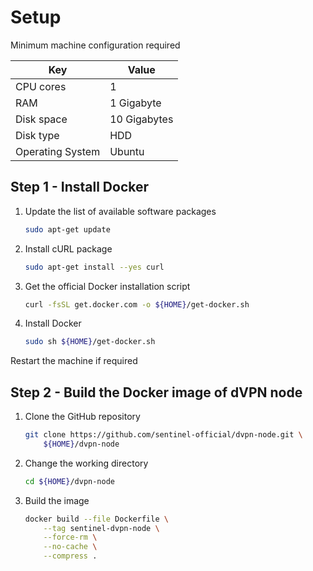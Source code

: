 # Setup

Minimum machine configuration required

| Key              | Value        |
|------------------|--------------|
| CPU cores        | 1            |
| RAM              | 1 Gigabyte   |
| Disk space       | 10 Gigabytes |
| Disk type        | HDD          |
| Operating System | Ubuntu       |

## Step 1 - Install Docker

1. Update the list of available software packages

    ``` sh
    sudo apt-get update
    ```

2. Install cURL package

    ``` sh
    sudo apt-get install --yes curl
    ```

3. Get the official Docker installation script

    ``` sh
    curl -fsSL get.docker.com -o ${HOME}/get-docker.sh
    ```

4. Install Docker

    ``` sh
    sudo sh ${HOME}/get-docker.sh
    ```

Restart the machine if required

## Step 2 - Build the Docker image of dVPN node

1. Clone the GitHub repository

    ``` sh
    git clone https://github.com/sentinel-official/dvpn-node.git \
        ${HOME}/dvpn-node
    ```

2. Change the working directory

    ``` sh
    cd ${HOME}/dvpn-node
    ```

3. Build the image

    ``` sh
    docker build --file Dockerfile \
        --tag sentinel-dvpn-node \
        --force-rm \
        --no-cache \
        --compress .
    ```
